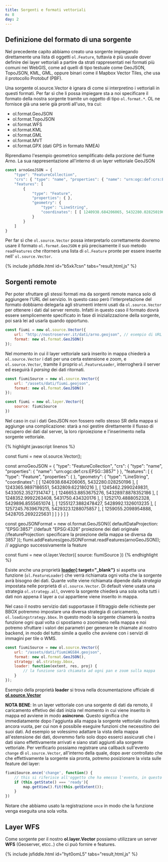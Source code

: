 ```yaml
---
title: Sorgenti e formati vettoriali
n: 8
day: 2
---
```

## Definizione del formato di una sorgente ##
Nel precedente capito abbiamo creato una sorgente impiegando direttamente una lista di oggetti `ol.Feature`, tuttavia è più usuale dover definire dei layer vettoriali a partire da strati rappresentati nei formati più comuni nei WebGIS, come ad quelli di tipo testuale come GeoJSON, TopoJSON, KML, GML, oppure binari come il Mapbox Vector Tiles, che usa il protocollo Protobuf (PBF).

Una sorgente ol.source.Vector è ignara di come si interpretino i vettoriali in questi formati. Per far sì che li possa impiegare sta a noi specificare il formato della nostra sorgente tramite un oggetto di tipo `ol.format.*`. OL ne fornisce già una serie già pronti all'uso, tra cui:

* ol.format.GeoJSON
* ol.format.TopoJSON
* ol.format.WFS
* ol.format.KML
* ol.format.GML
* ol.format.MVT
* ol.format.GPX (dati GPS in formato NMEA)

Riprendiamo l'esempio geometrico semplificato della porzione del fiume Arno. La sua rappresentazione all'interno di un layer vettoriale GeoJSON

```javascript
const arnoGeoJSON = {
    "type": "FeatureCollection",
    "crs": { "type": "name", "properties": { "name": "urn:ogc:def:crs:EPSG::3857" } },
    "features": [
        { 
            "type": "Feature", 
            "properties": { }, 
            "geometry": { 
                "type": "LineString", 
                "coordinates": [ [ 1240938.684206065, 5432280.028250196 ], [ 1243365.9897186551, 5432809.622180216 ], [ 1245462.2990249831, 5433052.3527314747 ], [ 1246653.8853675276, 5432897.8878352186 ], [ 1248352.9992263408, 5431750.434320176 ], [ 1252170.4888052328, 5429896.8555651074 ], [ 1255127.3882478427, 5428992.1326013235 ], [ 1257245.7639679215, 5429323.1288075857 ], [ 1259055.2098954888, 5428705.2692225631 ] ] 
            } 
        }
    ]
}
```

Per far sì che `ol.source.Vector` possa interpretarlo correttamente dovremo usare il formato `ol.format.GeoJSON` e più precisamente il suo metodo `readFeatures` che ritornerà una lista di `ol.Feature` pronte per essere inserite nell' `ol.source.Vector`.


{% include jsfiddle.html id="b5xk7csn" tabs="result,html,js" %}

## Sorgenti remote ##
Per poter sfruttare gli stessi formati ma da sorgenti remote manca solo di aggiungere l'URL del servizio. In questo caso però l'interpretazione del formato dobbiamo delegarla agli strumenti interni usati da `ol.source.Vector` per ottenere i dati dal server remoto. Infatti in questo caso il formato dovrà essere semplicemente specificato in fase di inizializzazione della sorgente, poi sarà lei ad usarla quando opportuno.

```javascript
const fiumi = new ol.source.Vector({
    url: "http://nostroserver.it/dati/arno.geojson", // esempio di URL 
    format: new ol.format.GeoJSON()
});
```

Nel momento in cui il layer vettoriale sarà inserito in mappa chiederà a `ol.source.Vector` i dati per una certa estensione e zoom, e `ol.source.Vector`, tramite il proprio `ol.FeatureLoader`, interrogherà il server ed eseguirà il _parsing_ dei dati ritornati.

```javascript
const fiumiSource = new ol.source.Vector({
    url: "/assets/dati/fiumi.geojson",
    format: new ol.format.GeoJSON()
});

const fiumi = new ol.layer.Vector({
    source: fiumiSource
})
```

Nel caso in cui i dati GeoJSON non fossero nello stesso SR della mappa si aggiunge una complicazione: starà a noi gestire direttamente il flusso di recupero dei dati dal server, la loro riproiezione e l'inserimento nella sorgente vettoriale.

{% highlight javascript linenos %}

const fiumi = new ol.source.Vector();

const arnoGeoJSON = {
    "type": "FeatureCollection",
    "crs": { "type": "name", "properties": { "name": "urn:ogc:def:crs:EPSG::3857" } },
    "features": [
        { 
            "type": "Feature", 
            "properties": { }, 
            "geometry": { 
                "type": "LineString", 
                "coordinates": [ [ 1240938.684206065, 5432280.028250196 ], [ 1243365.9897186551, 5432809.622180216 ], [ 1245462.2990249831, 5433052.3527314747 ], [ 1246653.8853675276, 5432897.8878352186 ], [ 1248352.9992263408, 5431750.434320176 ], [ 1252170.4888052328, 5429896.8555651074 ], [ 1255127.3882478427, 5428992.1326013235 ], [ 1257245.7639679215, 5429323.1288075857 ], [ 1259055.2098954888, 5428705.2692225631 ] ] 
            } 
        }
    ]
}

const geoJSONFormat = new ol.format.GeoJSON({
  defaultDataProjection: "EPSG:3857" //default "EPSG:4326" proiezione dei dati originale
  //featureProjection: specificare la proiezione della mappa se diversa da 3857
});
fiumi.addFeatures(geoJSONFormat.readFeatures(arnoGeoJSON)); // aggiungo successivamente la feature


const fiumi = new ol.layer.Vector({
    source: fiumiSource
})
{% endhighlight %}

Esiste anche una proprietà **[loader](https://openlayers.org/en/latest/apidoc/module-ol_source_Vector-VectorSource.html){:target="_blank"}** si aspetta una funzione (`ol.FeatureLoader`) che verrà richiamata ogni volta che la sorgente avrà bisogno dei dati. Quante volte viene richiamata dipende dalla _strategia_ impostata nelle porprietà di `ol.source.Vector`. Di default viene usata una strategia `ol.strategy.all`, ovvero la sorgente chiederà una sola volta tutti i dati non appena il layer a cui appartiene viene inserito in mappa.

Nel caso il nostro servizio dati supportasse il filtraggio delle richieste per BBOX potremmo impostare una diversa strategia di caricamento, `ol.loadingstrategy.bbox`. In questo modo la sorgente chiamerà la nostra funzione ogni qual volta ci spostiamo o zoomiamo nella mappa e noi potremo sfruttare i valori dei parametri per generare le chiamate al nostro backend, in modo del tutto simile a quello che avviene con i servizi di immagini per tile o WMS.

```javascript
const fiumiSource = new ol.source.Vector({
    url: "/assets/dati/fiumiWGS84.geojson",
    format: new ol.format.GeoJSON(),
    strategy: ol.strategy.bbox,
    loader: function(extent, res, proj) {
        // la funzione sarà chiamata ad ogni pan e zoom sulla mappa
    }
});
```

Esempio della proprietà **loader** si trova nella dcoumentazione ufficiale di **[ol.source.Vector](https://openlayers.org/en/latest/apidoc/module-ol_source_Vector-VectorSource.html)**

**NOTA BENE**: In un layer vettoriale con una sorgente di dati da remoto, il caricamento effetivo dei dati inizia nel momento in cui viene inserito in mappa ed avviene in modo **asincrono**. Questo significa che immediatamente dopo l'aggiunta alla mappa la sorgente vettoriale risulterà ancora vuota, per cui non è possibile eseguire funzioni che necessitino dei suoi dati. Ad esempio se volessimo adattare la vista della mappa all'estensione dei dati, dovremmo farlo solo dopo esserci assicurati che i dati siano effettivamente arrivati e siano stati aggiunti alla sorgente vettoriale. Per verificarlo possiamo registrare una callback sull'evento `change` di `ol.source.Vector`, all'interno della quale, dopo aver controllato che che effettivamente la sorgente sia pronta, potremo posizionare la vista sulle feature del layer:

```javascript
fiumiSource.once('change', function() {
    // this si riferisce all'oggetto che ha emesso l'evento, in questo caso la sorgente vettoriale fiumiSource
    if (this.getState() === 'ready'){
        map.getView().fit(this.getExtent());
    }
})
```
Notare che abbiamo usato la registrazione `once` in modo che la funzione venga eseguita una sola volta.

## Layer WFS

Come sorgente per il nostro **ol.layer.Vector** possiamo utilizzare un server **WFS** (Geoserver, etcc..) che ci può fornire e features.

{% include jsfiddle.html id="hyt0omL5" tabs="result,html,js" %}